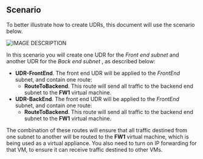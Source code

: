 ## Scenario

To better illustrate how to create UDRs, this document will use the scenario below.

![IMAGE DESCRIPTION](./media/virtual-network-create-udr-scenario-include/figure1.png)

In this scenario you will create one UDR for the *Front end subnet* and another UDR for the *Back end subnet* , as described below: 

- **UDR-FrontEnd**. The front end UDR will be applied to the *FrontEnd* subnet, and contain one route:	
	- **RouteToBackend**. This route will send all traffic to the backend end subnet to the **FW1** virtual machine.
- **UDR-BackEnd**. The front end UDR will be applied to the *FrontEnd* subnet, and contain one route:	
	- **RouteToBackend**. This route will send all traffic to the backend end subnet to the **FW1** virtual machine.

The combination of these routes will ensure that all traffic destined from one subnet to another will be routed to the **FW1** virtual machine, which is being used as a virtual appliance. You also need to turn on IP forwarding for that VM, to ensure it can receive traffic destined to other VMs.
